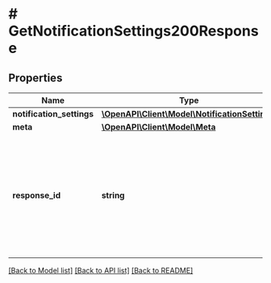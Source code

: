 # # GetNotificationSettings200Response

## Properties

Name | Type | Description | Notes
------------ | ------------- | ------------- | -------------
**notification_settings** | [**\OpenAPI\Client\Model\NotificationSetting[]**](NotificationSetting.md) |  |
**meta** | [**\OpenAPI\Client\Model\Meta**](Meta.md) |  |
**response_id** | **string** | Идентификатор запроса, который можно указывать при обращении в службу технической поддержки, чтобы помочь определить проблему. |

[[Back to Model list]](../../README.md#models) [[Back to API list]](../../README.md#endpoints) [[Back to README]](../../README.md)
